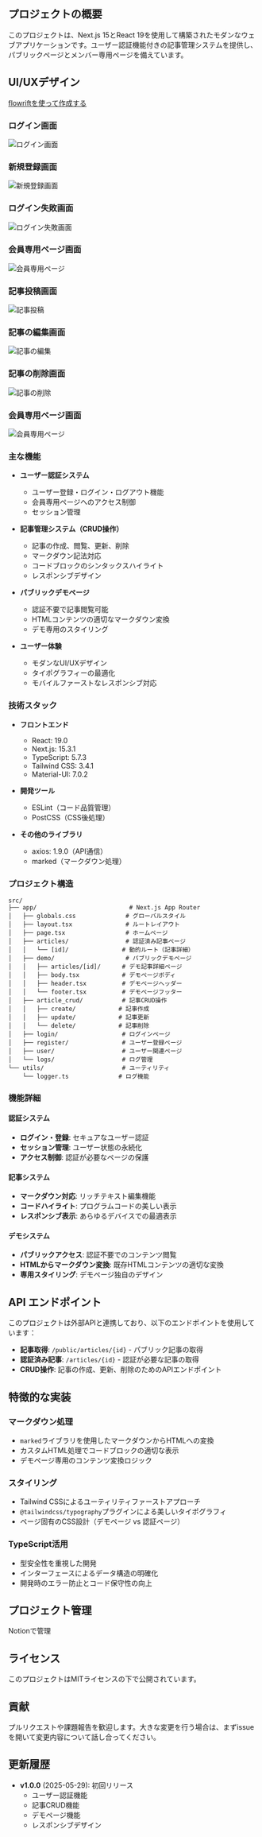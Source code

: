 ## プロジェクトの概要

このプロジェクトは、Next.js 15とReact 19を使用して構築されたモダンなウェブアプリケーションです。ユーザー認証機能付きの記事管理システムを提供し、パブリックページとメンバー専用ページを備えています。

## UI/UXデザイン
[flowriftを使って作成する](https://flowrift.com/c/banner)

### ログイン画面
![ログイン画面](./img/スクリーンショット%202025-05-14%2014.31.06.png)


### 新規登録画面

![新規登録画面](./img/スクリーンショット%202025-05-14%2014.30.14.png)

### ログイン失敗画面

![ログイン失敗画面](./img/スクリーンショット%202025-05-14%2014.33.05.png)


### 会員専用ページ画面

![会員専用ページ](./img/スクリーンショット%202025-05-14%2014.34.24.png)

### 記事投稿画面

![記事投稿](./img/スクリーンショット%202025-05-14%2014.36.11.png)

### 記事の編集画面

![記事の編集](./img/スクリーンショット%202025-05-14%2014.37.16.png)

### 記事の削除画面

![記事の削除](./img/スクリーンショット%202025-05-14%2014.38.19.png)

### 会員専用ページ画面

![会員専用ページ](./img/スクリーンショット%202025-05-23%2015.53.23.png)


### 主な機能

- **ユーザー認証システム**
  - ユーザー登録・ログイン・ログアウト機能
  - 会員専用ページへのアクセス制御
  - セッション管理

- **記事管理システム（CRUD操作）**
  - 記事の作成、閲覧、更新、削除
  - マークダウン記法対応
  - コードブロックのシンタックスハイライト
  - レスポンシブデザイン

- **パブリックデモページ**
  - 認証不要で記事閲覧可能
  - HTMLコンテンツの適切なマークダウン変換
  - デモ専用のスタイリング

- **ユーザー体験**
  - モダンなUI/UXデザイン
  - タイポグラフィーの最適化
  - モバイルファーストなレスポンシブ対応

### 技術スタック

- **フロントエンド**
  - React: 19.0
  - Next.js: 15.3.1
  - TypeScript: 5.7.3
  - Tailwind CSS: 3.4.1
  - Material-UI: 7.0.2

- **開発ツール**
  - ESLint（コード品質管理）
  - PostCSS（CSS後処理）

- **その他のライブラリ**
  - axios: 1.9.0（API通信）
  - marked（マークダウン処理）


### プロジェクト構造

```
src/
├── app/                          # Next.js App Router
│   ├── globals.css              # グローバルスタイル
│   ├── layout.tsx               # ルートレイアウト
│   ├── page.tsx                 # ホームページ
│   ├── articles/                # 認証済み記事ページ
│   │   └── [id]/               # 動的ルート（記事詳細）
│   ├── demo/                    # パブリックデモページ
│   │   ├── articles/[id]/      # デモ記事詳細ページ
│   │   ├── body.tsx            # デモページボディ
│   │   ├── header.tsx          # デモページヘッダー
│   │   └── footer.tsx          # デモページフッター
│   ├── article_crud/           # 記事CRUD操作
│   │   ├── create/            # 記事作成
│   │   ├── update/            # 記事更新
│   │   └── delete/            # 記事削除
│   ├── login/                  # ログインページ
│   ├── register/               # ユーザー登録ページ
│   ├── user/                   # ユーザー関連ページ
│   └── logs/                   # ログ管理
└── utils/                      # ユーティリティ
    └── logger.ts              # ログ機能
```

### 機能詳細

#### 認証システム
- **ログイン・登録**: セキュアなユーザー認証
- **セッション管理**: ユーザー状態の永続化
- **アクセス制御**: 認証が必要なページの保護

#### 記事システム
- **マークダウン対応**: リッチテキスト編集機能
- **コードハイライト**: プログラムコードの美しい表示
- **レスポンシブ表示**: あらゆるデバイスでの最適表示

#### デモシステム
- **パブリックアクセス**: 認証不要でのコンテンツ閲覧
- **HTMLからマークダウン変換**: 既存HTMLコンテンツの適切な変換
- **専用スタイリング**: デモページ独自のデザイン


## API エンドポイント

このプロジェクトは外部APIと連携しており、以下のエンドポイントを使用しています：

- **記事取得**: `/public/articles/{id}` - パブリック記事の取得
- **認証済み記事**: `/articles/{id}` - 認証が必要な記事の取得
- **CRUD操作**: 記事の作成、更新、削除のためのAPIエンドポイント

## 特徴的な実装

### マークダウン処理
- `marked`ライブラリを使用したマークダウンからHTMLへの変換
- カスタムHTML処理でコードブロックの適切な表示
- デモページ専用のコンテンツ変換ロジック

### スタイリング
- Tailwind CSSによるユーティリティファーストアプローチ
- `@tailwindcss/typography`プラグインによる美しいタイポグラフィ
- ページ固有のCSS設計（デモページ vs 認証ページ）

### TypeScript活用
- 型安全性を重視した開発
- インターフェースによるデータ構造の明確化
- 開発時のエラー防止とコード保守性の向上

## プロジェクト管理
Notionで管理

## ライセンス

このプロジェクトはMITライセンスの下で公開されています。

## 貢献

プルリクエストや課題報告を歓迎します。大きな変更を行う場合は、まずissueを開いて変更内容について話し合ってください。


## 更新履歴

- **v1.0.0** (2025-05-29): 初回リリース
  - ユーザー認証機能
  - 記事CRUD機能
  - デモページ機能
  - レスポンシブデザイン